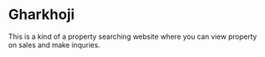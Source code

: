 # Gharkhoji
This is a kind of a property searching website where you can view property on sales and make inquries.
